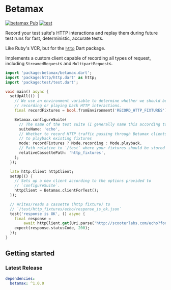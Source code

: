 # Betamax
[![betamax Pub](https://img.shields.io/pub/v/betamax)](https://pub.dev/packages/betamax)
[![test](https://github.com/madewithfelt/betamax/actions/workflows/test.yml/badge.svg)](https://github.com/madewithfelt/betamax/actions/workflows/test.yml)

Record your test suite's HTTP interactions and replay them during future test
runs for fast, deterministic, accurate tests.

Like Ruby's VCR, but for the [`http`](https://pub.dev/packages/http) Dart
package.

Implements a custom client capable of recording all types of request, including
`StreamedRequest`s and `MultipartRequest`s.

```dart
import 'package:betamax/betamax.dart';
import 'package:http/http.dart' as http;
import 'package:test/test.dart';

void main() async {
  setUpAll(() {
    // We use an environment variable to determine whether we should be
    // recording or playing back HTTP interactions.
    final recordFixtures = bool.fromEnvironment('RECORD_HTTP_FIXTURES');

    Betamax.configureSuite(
      // The name of the test suite (I generally name this according to file)
      suiteName: 'echo',
      // Whether to record HTTP traffic passing through Betamax clients, or
      // to playback existing fixtures
      mode: recordFixtures ? Mode.recording : Mode.playback,
      // Path relative to `/test` where your fixtures should be stored
      relativeCassettePath: 'http_fixtures',
    );
  });

  late http.Client httpClient;
  setUp(() {
    // Sets up a new client according to the options provided to
    // `configureSuite`.
    httpClient = Betamax.clientForTest();
  });

  // Writes/reads a cassette (http fixture) to
  // `/test/http_fixtures/echo/response_is_ok.json`
  test('response is OK', () async {
    final response =
        await httpClient.get(Uri.parse('http://scooterlabs.com/echo?foo=bar'));
    expect(response.statusCode, 200);
  });
}
```

## Getting started
### Latest Release

```yaml
dependencies:
  betamax: ^1.0.0
```
